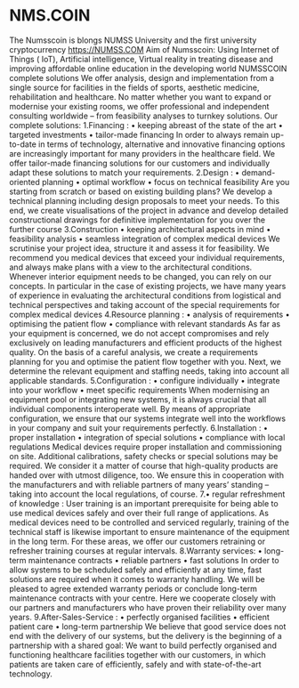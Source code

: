 # NMS.COIN
The Numsscoin is blongs NUMSS University and the first university cryptocurrency
https://NUMSS.COM
Aim of Numsscoin:  Using Internet of Things ( IoT), Artificial intelligence, Virtual reality in treating disease and improving affordable online education in the developing world
NUMSSCOIN complete solutions
We offer analysis, design and implementation from a single source for facilities in the fields of sports, aesthetic medicine, rehabilitation and healthcare.
No matter whether you want to expand or modernise your existing rooms, we offer professional and independent consulting worldwide – from feasibility analyses to turnkey solutions.
Our complete solutions:
1.Financing :
•	keeping abreast of the state of the art
•	targeted investments
•	tailor-made financing
In order to always remain up-to-date in terms of technology, alternative and innovative financing options are increasingly important for many providers in the healthcare field. We offer tailor-made financing solutions for our customers and individually adapt these solutions to match your requirements.
2.Design :
•	demand-oriented planning
•	optimal workflow
•	focus on technical feasibility
Are you starting from scratch or based on existing building plans? We develop a technical planning including design proposals to meet your needs. To this end, we create visualisations of the project in advance and develop detailed constructional drawings for definitive implementation for you over the further course
3.Construction
•	keeping architectural aspects in mind
•	feasibility analysis
•	seamless integration of complex medical devices
We scrutinise your project idea, structure it and assess it for feasibility. We recommend you medical devices that exceed your individual requirements, and always make plans with a view to the architectural conditions. Whenever interior equipment needs to be changed, you can rely on our concepts. In particular in the case of existing projects, we have many years of experience in evaluating the architectural conditions from logistical and technical perspectives and taking account of the special requirements for complex medical devices
4.Resource planning :
•	analysis of requirements
•	optimising the patient flow
•	compliance with relevant standards
As far as your equipment is concerned, we do not accept compromises and rely exclusively on leading manufacturers and efficient products of the highest quality. On the basis of a careful analysis, we create a requirements planning for you and optimise the patient flow together with you. Next, we determine the relevant equipment and staffing needs, taking into account all applicable standards. 
5.Configuration :
•	configure individually
•	integrate into your workflow
•	meet specific requirements
When modernising an equipment pool or integrating new systems, it is always crucial that all individual components interoperate well. By means of appropriate configuration, we ensure that our systems integrate well into the workflows in your company and suit your requirements perfectly.
6.Installation :
•	proper installation
•	integration of special solutions
•	compliance with local regulations
Medical devices require proper installation and commissioning on site. Additional calibrations, safety checks or special solutions may be required. We consider it a matter of course that high-quality products are handed over with utmost diligence, too. We ensure this in cooperation with the manufacturers and with reliable partners of many years’ standing – taking into account the local regulations, of course. 
7.•	regular refreshment of knowledge :
User training is an important prerequisite for being able to use medical devices safely and over their full range of applications. As medical devices need to be controlled and serviced regularly, training of the technical staff is likewise important to ensure maintenance of the equipment in the long term. For these areas, we offer our customers retraining or refresher training courses at regular intervals. 
8.Warranty services:
•	long-term maintenance contracts
•	reliable partners
•	fast solutions
In order to allow systems to be scheduled safely and efficiently at any time, fast solutions are required when it comes to warranty handling. We will be pleased to agree extended warranty periods or conclude long-term maintenance contracts with your centre. Here we cooperate closely with our partners and manufacturers who have proven their reliability over many years.
9.After-Sales-Service :
•	perfectly organised facilities
•	efficient patient care
•	long-term partnership
We believe that good service does not end with the delivery of our systems, but the delivery is the beginning of a partnership with a shared goal: We want to build perfectly organised and functioning healthcare facilities together with our customers, in which patients are taken care of efficiently, safely and with state-of-the-art technology.
